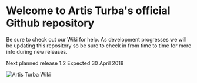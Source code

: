 # Welcome to Artis Turba's official Github repository 

Be sure to check out our Wiki for help. As development progresses we will be updating this repository so be sure to check in from time to time for more info during new releases.

Next planned release 1.2 Expected 30 April 2018

![Artis Turba Wiki](https://github.com/ArtisTurba/Central/wiki)
